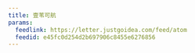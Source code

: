 ```yaml
---
title: 壹苇可航
params:
  feedlink: https://letter.justgoidea.com/feed/atom
  feedid: e45fc0d254d2b697906c8455e6276856
---
```

